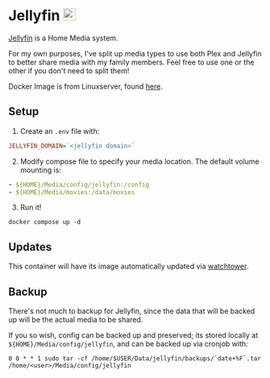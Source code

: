 # Jellyfin <img src="https://github.com/jellyfin/jellyfin-ux/blob/master/branding/SVG/icon-solid-black.svg?raw=true" width="24">
[Jellyfin](https://jellyfin.org/) is a Home Media system.

For my own purposes, I've split up media types to use both Plex and Jellyfin to better share media with my family members. Feel free to use one or the other if you don't need to split them!

Docker Image is from Linuxserver, found [here](https://hub.docker.com/r/linuxserver/jellyfin).

## Setup
1. Create an `.env` file with:
```ini
JELLYFIN_DOMAIN=`<jellyfin domain>`
```

2. Modify compose file to specify your media location. The default volume mounting is:
```yaml
- ${HOME}/Media/config/jellyfin:/config
- ${HOME}/Media/movies:/data/movies
```

3. Run it!
```
docker compose up -d
```

## Updates
This container will have its image automatically updated via [watchtower](https://ryanliu6/focus/watchtower).

## Backup
There's not much to backup for Jellyfin, since the data that will be backed up will be the actual media to be shared.

If you so wish, config can be backed up and preserved; its stored locally at `${HOME}/Media/config/jellyfin`, and can be backed up via cronjob with:

```
0 0 * * 1 sudo tar -cf /home/$USER/Data/jellyfin/backups/`date+%F`.tar /home/<user>/Media/config/jellyfin
```
